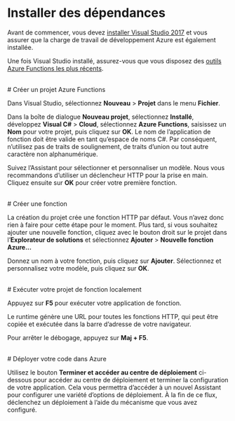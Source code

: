 # Installer des dépendances

Avant de commencer, vous devez [installer Visual Studio 2017](https://go.microsoft.com/fwlink/?linkid=2016389) et vous assurer que la charge de travail de développement Azure est également installée.

Une fois Visual Studio installé, assurez-vous que vous disposez des [outils Azure Functions les plus récents](https://go.microsoft.com/fwlink/?linkid=2016394).

<br/>
# Créer un projet Azure Functions

Dans Visual Studio, sélectionnez **Nouveau** > **Projet** dans le menu **Fichier**.

Dans la boîte de dialogue **Nouveau projet**, sélectionnez **Installé**, développez **Visual C#** > **Cloud**, sélectionnez **Azure Functions**, saisissez un **Nom** pour votre projet, puis cliquez sur **OK**. Le nom de l’application de fonction doit être valide en tant qu’espace de noms C#. Par conséquent, n’utilisez pas de traits de soulignement, de traits d’union ou tout autre caractère non alphanumérique.

Suivez l’Assistant pour sélectionner et personnaliser un modèle. Nous vous recommandons d’utiliser un déclencheur HTTP pour la prise en main. Cliquez ensuite sur **OK** pour créer votre première fonction.

<br/>
# Créer une fonction

La création du projet crée une fonction HTTP par défaut. Vous n’avez donc rien à faire pour cette étape pour le moment. Plus tard, si vous souhaitez ajouter une nouvelle fonction, cliquez avec le bouton droit sur le projet dans l’**Explorateur de solutions** et sélectionnez **Ajouter** > **Nouvelle fonction Azure...**

Donnez un nom à votre fonction, puis cliquez sur **Ajouter**. Sélectionnez et personnalisez votre modèle, puis cliquez sur **OK**.

<br/>
# Exécuter votre projet de fonction localement

Appuyez sur **F5** pour exécuter votre application de fonction.

Le runtime génère une URL pour toutes les fonctions HTTP, qui peut être copiée et exécutée dans la barre d’adresse de votre navigateur.

Pour arrêter le débogage, appuyez sur **Maj + F5**.

<br/>
# Déployer votre code dans Azure

Utilisez le bouton **Terminer et accéder au centre de déploiement** ci-dessous pour accéder au centre de déploiement et terminer la configuration de votre application. Cela vous permettra d’accéder à un nouvel Assistant pour configurer une variété d’options de déploiement. À la fin de ce flux, déclenchez un déploiement à l’aide du mécanisme que vous avez configuré.
